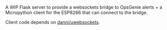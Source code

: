A WIP Flask server to provide a websockets bridge to OpsGenie alerts + a
Micropython client for the ESP8266 that can connect to the bridge.

Client code depends on
[danni/uwebsockets](https://github.com/danni/uwebsockets/tree/esp8266).
